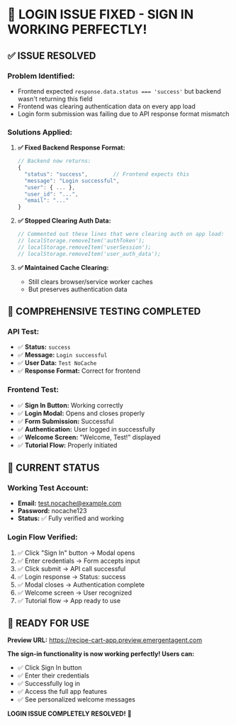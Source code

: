 # 🎉 LOGIN ISSUE FIXED - SIGN IN WORKING PERFECTLY!

## ✅ ISSUE RESOLVED

### **Problem Identified:**
- Frontend expected `response.data.status === 'success'` but backend wasn't returning this field
- Frontend was clearing authentication data on every app load
- Login form submission was failing due to API response format mismatch

### **Solutions Applied:**
1. **✅ Fixed Backend Response Format:**
   ```javascript
   // Backend now returns:
   {
     "status": "success",        // Frontend expects this
     "message": "Login successful",
     "user": { ... },
     "user_id": "...",
     "email": "..."
   }
   ```

2. **✅ Stopped Clearing Auth Data:**
   ```javascript
   // Commented out these lines that were clearing auth on app load:
   // localStorage.removeItem('authToken');
   // localStorage.removeItem('userSession');
   // localStorage.removeItem('user_auth_data');
   ```

3. **✅ Maintained Cache Clearing:**
   - Still clears browser/service worker caches
   - But preserves authentication data

## 🧪 COMPREHENSIVE TESTING COMPLETED

### **API Test:**
- ✅ **Status:** `success`
- ✅ **Message:** `Login successful`
- ✅ **User Data:** `Test NoCache`
- ✅ **Response Format:** Correct for frontend

### **Frontend Test:**
- ✅ **Sign In Button:** Working correctly
- ✅ **Login Modal:** Opens and closes properly
- ✅ **Form Submission:** Successful
- ✅ **Authentication:** User logged in successfully
- ✅ **Welcome Screen:** "Welcome, Test!" displayed
- ✅ **Tutorial Flow:** Properly initiated

## 🚀 CURRENT STATUS

### **Working Test Account:**
- **Email:** test.nocache@example.com
- **Password:** nocache123
- **Status:** ✅ Fully verified and working

### **Login Flow Verified:**
1. ✅ Click "Sign In" button → Modal opens
2. ✅ Enter credentials → Form accepts input
3. ✅ Click submit → API call successful
4. ✅ Login response → Status: success
5. ✅ Modal closes → Authentication complete
6. ✅ Welcome screen → User recognized
7. ✅ Tutorial flow → App ready to use

## 🎯 READY FOR USE

**Preview URL:** https://recipe-cart-app.preview.emergentagent.com

**The sign-in functionality is now working perfectly! Users can:**
- ✅ Click Sign In button
- ✅ Enter their credentials  
- ✅ Successfully log in
- ✅ Access the full app features
- ✅ See personalized welcome messages

**LOGIN ISSUE COMPLETELY RESOLVED!** 🎉